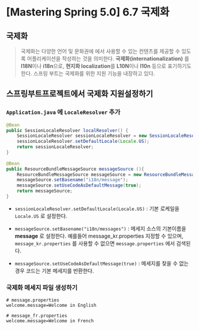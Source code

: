 # [Mastering Spring 5.0] 6.7 국제화



## 국제화
> 국제화는 다양한 언어 및 문화권에 에서 사용할 수 있는 컨텐츠를 제공할 수 있도록 어플리케이션을 작성하는 것을 의미한다. **국제화(internationalization)** 를 **I18N**이나 **i18n**으로, **현지화 localization**를 **L10N**이나 **l10n** 등으로 표기하기도 한다. 스프링 부트는 국제화를 위한 지원 기능을 내장하고 있다.

## 스프링부트프로젝트에서 국제화 지원설정하기
### `Application.java` 에 `LocaleResolver` 추가

```java
@Bean
public SessionLocaleResolver localResolver() {
    SessionLocaleResolver sessionLocaleResolver = new SessionLocaleResolver();
    sessionLocaleResolver.setDefaultLocale(Locale.US);
    return sessionLocaleResolver;
}
    
@Bean
public ResourceBundleMessageSource messageSource (){
    ResourceBundleMessageSource messageSource = new ResourceBundleMessageSource();
    messageSource.setBasename("i18n/message");
    messageSource.setUseCodeAsDefaultMessage(true);
    return messageSource;
}
```
+ `sessionLocaleResolver.setDefaultLocale(Locale.US)` : 기본 로케일을 `Locale.US` 로 설정한다.

+ `messageSource.setBasename("i18n/messages")` : 메세지 소스의 기본이름을 **message** 로 설정한다. 예를들어 message_kr.properties 지정할 수 있으며, `message_kr.properties` 를 사용할 수 없으면 `message.properties` 에서 검색된다.

+ `messageSource.setUseCodeAsDefaultMessage(true)` : 메세지를 찾을 수 없는 경우 코드는 기본 메세지를 반환한다.

### 국제화 메세지 파일 생성하기
```properties
# message.properties
welcome.message=Welcome in English

# message_fr.properties
welcome.message=Welcome in French
```
